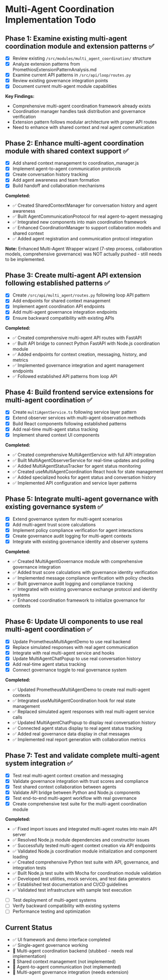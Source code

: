 # Multi-Agent Coordination Implementation Todo

## Phase 1: Examine existing multi-agent coordination module and extension patterns ✅
- [x] Review existing `/src/modules/multi_agent_coordination/` structure
- [x] Analyze extension patterns from PromethiosExtensionPatternAnalysis.md
- [x] Examine current API patterns in `/src/api/loop/routes.py`
- [x] Review existing governance integration points
- [x] Document current multi-agent module capabilities

**Key Findings:**
- Comprehensive multi-agent coordination framework already exists
- Coordination manager handles task distribution and governance verification
- Extension pattern follows modular architecture with proper API routes
- Need to enhance with shared context and real agent communication

## Phase 2: Enhance multi-agent coordination module with shared context support ✅
- [x] Add shared context management to coordination_manager.js
- [x] Implement agent-to-agent communication protocols
- [x] Create conversation history tracking
- [x] Add agent awareness and team formation
- [x] Build handoff and collaboration mechanisms

**Completed:**
- ✅ Created SharedContextManager for conversation history and agent awareness
- ✅ Built AgentCommunicationProtocol for real agent-to-agent messaging
- ✅ Integrated new components into main coordination framework
- ✅ Enhanced CoordinationManager to support collaboration models and shared context
- ✅ Added agent registration and communication protocol integration

**Note:** Enhanced Multi-Agent Wrapper wizard (7-step process, collaboration models, comprehensive governance) was NOT actually pushed - still needs to be implemented.

## Phase 3: Create multi-agent API extension following established patterns ✅
- [x] Create `/src/api/multi_agent/routes.py` following loop API pattern
- [x] Add endpoints for shared context management
- [x] Implement agent coordination API endpoints
- [x] Add multi-agent governance integration endpoints
- [x] Ensure backward compatibility with existing APIs

**Completed:**
- ✅ Created comprehensive multi-agent API routes with FastAPI
- ✅ Built API bridge to connect Python FastAPI with Node.js coordination module
- ✅ Added endpoints for context creation, messaging, history, and metrics
- ✅ Implemented governance integration and agent management endpoints
- ✅ Followed established API patterns from loop API

## Phase 4: Build frontend service extensions for multi-agent coordination ✅
- [x] Create `multiAgentService.ts` following service layer pattern
- [x] Extend observer services with multi-agent observation methods
- [x] Build React components following established patterns
- [x] Add real-time multi-agent status tracking
- [x] Implement shared context UI components

**Completed:**
- ✅ Created comprehensive MultiAgentService with full API integration
- ✅ Built MultiAgentObserverService for real-time updates and polling
- ✅ Added MultiAgentStatusTracker for agent status monitoring
- ✅ Created useMultiAgentCoordination React hook for state management
- ✅ Added specialized hooks for agent status and conversation history
- ✅ Implemented API configuration and service layer patterns

## Phase 5: Integrate multi-agent governance with existing governance system ✅
- [x] Extend governance system for multi-agent scenarios
- [x] Add multi-agent trust score calculations
- [x] Implement policy compliance verification for agent interactions
- [x] Create governance audit logging for multi-agent contexts
- [x] Integrate with existing governance identity and observer systems

**Completed:**
- ✅ Created MultiAgentGovernance module with comprehensive governance integration
- ✅ Added trust score calculations with governance identity verification
- ✅ Implemented message compliance verification with policy checks
- ✅ Built governance audit logging and compliance tracking
- ✅ Integrated with existing governance exchange protocol and identity systems
- ✅ Enhanced coordination framework to initialize governance for contexts

## Phase 6: Update UI components to use real multi-agent coordination ✅
- [x] Update PrometheusMultiAgentDemo to use real backend
- [x] Replace simulated responses with real agent communication
- [x] Integrate with real multi-agent service and hooks
- [x] Update MultiAgentChatPopup to use real conversation history
- [x] Add real-time agent status tracking
- [x] Connect governance toggle to real governance system

**Completed:**
- ✅ Updated PrometheusMultiAgentDemo to create real multi-agent contexts
- ✅ Integrated useMultiAgentCoordination hook for real state management
- ✅ Replaced simulated agent responses with real multi-agent service calls
- ✅ Updated MultiAgentChatPopup to display real conversation history
- ✅ Connected agent status display to real agent status tracking
- ✅ Added real governance data display in chat messages
- ✅ Implemented real report generation with collaboration metrics

## Phase 7: Test and validate complete multi-agent system integration ✅
- [x] Test real multi-agent context creation and messaging
- [x] Validate governance integration with trust scores and compliance
- [x] Test shared context collaboration between agents
- [x] Validate API bridge between Python and Node.js components
- [x] Test end-to-end multi-agent workflow with real governance
- [x] Create comprehensive test suite for the multi-agent coordination module

**Completed:**
- ✅ Fixed import issues and integrated multi-agent routes into main API server
- ✅ Resolved Node.js module dependencies and constructor issues
- ✅ Successfully tested multi-agent context creation via API endpoints
- ✅ Validated Node.js coordination module initialization and component loading
- ✅ Created comprehensive Python test suite with API, governance, and integration tests
- ✅ Built Node.js test suite with Mocha for coordination module validation
- ✅ Developed test utilities, mock services, and test data generators
- ✅ Established test documentation and CI/CD guidelines
- ✅ Validated test infrastructure with sample test execution
- [ ] Test deployment of multi-agent systems
- [ ] Verify backward compatibility with existing systems
- [ ] Performance testing and optimization

## Current Status
- ✅ UI framework and demo interface completed
- ✅ Single-agent governance working
- 🚧 Multi-agent coordination backend (stubbed - needs real implementation)
- 🚧 Shared context management (not implemented)
- 🚧 Agent-to-agent communication (not implemented)
- 🚧 Multi-agent governance integration (needs extension)

